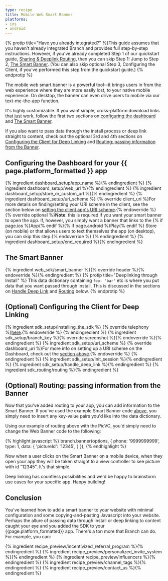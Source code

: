 ```yaml
---
type: recipe
title: Mobile Web Smart Banner
platforms:
- ios
- android
---
```


{% protip title="Have you already integrated?" %}This guide assumes that you haven't already integrated Branch and provides full step-by-step instructions. However, if you've already completed Step 1 of our quickstart guide, [Sharing & Deeplink Routing](/recipes/quickstart_guide/{{page.platform}}/), then you can skip Step 1! Jump to Step 2, [The Smart Banner](/recipes/mobile_web_smart_banner/{{page.platform}}/#the-smart-banner). (You can also skip optional Step 3, Configuring the Client, if you've performed this step from the quickstart guide.)
{% endprotip %}

The mobile web smart banner is a powerful tool--it brings users in from the web experience where they are more easily lost, to your native mobile experience. On desktop, the banner can even drive users to mobile via our text-me-the-app function.

It's highly customizable. If you want simple, cross-platform download links that just work, follow the first two sections on [configuring the dashboard](/recipes/mobile_web_smart_banner/{{page.platform}}/#configuring-the-dashboard-for-your-{{page.platform}}-app) and [The Smart Banner](/recipes/mobile_web_smart_banner/{{page.platform}}/#the-smart-banner).

If you also want to pass data through the install process or deep link straight to content, check out the optional 3rd and 4th sections on [Configuring the Client for Deep Linking](/recipes/mobile_web_smart_banner/{{page.platform}}/#optional-configuring-the-client-for-deep-linking) and [Routing: passing information from the Banner](/recipes/mobile_web_smart_banner/{{page.platform}}/#optional-routing-passing-information-from-the-banner).

## Configuring the Dashboard for your {{ page.platform_formatted }} app
{% ingredient dashboard_setup/app_name %}{% endingredient %}
{% ingredient dashboard_setup/web_url %}{% endingredient %}
{% ingredient dashboard_setup/store_or_custom_url %}{% endingredient %}
{% ingredient dashboard_setup/uri_scheme %}
  	{% override client_uri %}For more details on finding/setting your URI scheme in the client, see the section below on [setting the client app's URI scheme](/recipes/mobile_web_smart_banner/{{page.platform}}/#uri-scheme-1).{% endoverride %}
	{% override optional %}**Note**: this is required if you want your smart banner to open the app. If, however, you simply want a banner that links to the {% if page.ios %}App{% endif %}{% if page.android %}Play{% endif %} Store (on mobile) or that allows users to text themselves the app (on desktop), you can skip this step.{% endoverride %}
{% endingredient %}
{% ingredient dashboard_setup/end_required %}{% endingredient %}

## The Smart Banner
{% ingredient web_sdk/smart_banner %}{% override header %}{% endoverride %}{% endingredient %}
{% protip title="Deeplinking through Install" %}
This data dictionary containing `foo: 'bar'` etc is where you put data that you want passed through install. This is discussed in the sections on [Handle Deep Link](recipes/mobile_web_smart_banner/{{page.platform}}/#handle-deep-link) and [Routing](/recipes/mobile_web_smart_banner/{{page.platform}}/#optional-routing-passing-information-from-the-banner) below.
{% endprotip %} 

## (Optional) Configuring the Client for Deep Linking
{% ingredient sdk_setup/installing_the_sdk %}
  {% override telephony %}[here](/domains/configuring_client_apps/{{page.platform}}/#installing-the-sdk).{% endoverride %}
{% endingredient %}
{% ingredient sdk_setup/branch_key %}{% override screenshot %}{% endoverride %}{% endingredient %}
{% ingredient sdk_setup/uri_scheme %}
  {% override dashboard_uri %}For more info on setting up a URI scheme on the Dashboard, check out the [section above](/recipes/mobile_web_smart_banner/{{page.platform}}/#uri-scheme).{% endoverride %}
{% endingredient %}
{% ingredient sdk_setup/init_session %}{% endingredient %}
{% ingredient sdk_setup/handle_deep_link %}{% endingredient %}
{% ingredient sdk_routing/routing %}{% endingredient %}



## (Optional) Routing: passing information from the Banner

Now that you've added routing to your app, you can add information to the Smart Banner. If you've used the example Smart Banner code [above](/recipes/mobile_web_smart_banner/ios/#the-smart-banner), you simply need to insert any key-value pairs you'd like into the data dictionary.

Using our example of routing above with the PicVC, you'd simply need to change the Web Banner code to the following:

{% highlight javascript %}
branch.banner(options, {
    phone: '9999999999',
    type: 1,
    data: {
        'pictureId': '12345',
    }
});
{% endhighlight %}

Now when a user clicks on the Smart Banner on a mobile device, when they open your app they will be taken straight to a view controller to see picture with id "12345". It's that simple.

Deep linking has countless possibilities and we'd be happy to brainstorm use cases for your specific app. Happy building!


## Conclusion

You've learned how to add a smart banner to your website with minimal configuration and some copying-and-pasting Javascript into your website. Perhaps the allure of passing data through install or deep linking to content caught your eye and you added the SDK to your {{page.platform_formatted}} app. There's a ton more that Branch can do. For example, you can:

{% ingredient recipe_preview/incentivized_referral_program %}{% endingredient %}
{% ingredient recipe_preview/personalized_invite_system %}{% endingredient %}
{% ingredient recipe_preview/influencers %}{% endingredient %}
{% ingredient recipe_preview/channel_tags %}{% endingredient %}
{% ingredient recipe_preview/contact_us %}{% endingredient %}
